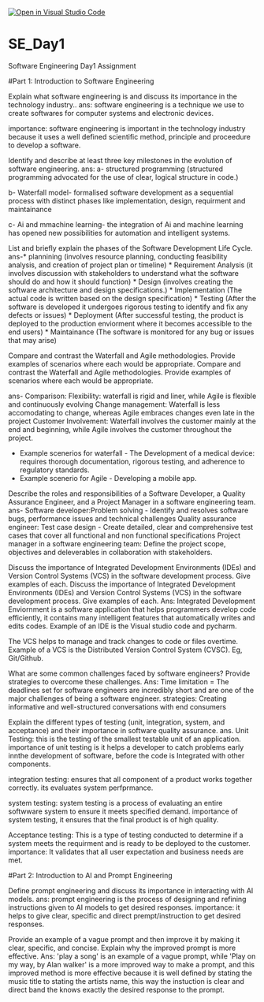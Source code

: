 [![Open in Visual Studio Code](https://classroom.github.com/assets/open-in-vscode-2e0aaae1b6195c2367325f4f02e2d04e9abb55f0b24a779b69b11b9e10269abc.svg)](https://classroom.github.com/online_ide?assignment_repo_id=15533455&assignment_repo_type=AssignmentRepo)
# SE_Day1
Software Engineering Day1 Assignment

#Part 1: Introduction to Software Engineering

Explain what software engineering is and discuss its importance in the technology industry..
ans: software engineering  is a technique we use to create softwares for computer systems and electronic devices.

importance: software engineering is important in the technology industry because it uses a well defined scientific
method, principle and proceedure to develop a software.

Identify and describe at least three key milestones in the evolution of software engineering.
ans: a- structured programming (structured programming advocated for the use of clear, logical structure in code.)
 
 b- Waterfall model- formalised software development as a sequential process with distinct phases like 
 implementation, design, requirment and maintainance

 c- Ai and mmachine learning- the integration of Ai and machine learning has opened new possibilities for automation and
  intelligent systems.


List and briefly explain the phases of the Software Development Life Cycle.
ans-* plannining (involves resource planning, conducting feasibility analysis, and creation of project plan or timeline)
    * Requirement Analysis (it involves discussion with stakeholders to understand what the software should do and how it should function)
    * Design (involves creating the software architecture and design specifications.)
    * Implementation (The actual code is written based on the design specification)
    * Testing (After the software is developed it undergoes rigorous testing to identify and fix any defects or issues)
    * Deployment (After successful testing, the product is deployed to the production enviorment where it becomes accessible to the end users)
    * Maintainance (The software is monitored for any bug or issues that may arise)


Compare and contrast the Waterfall and Agile methodologies. Provide examples of scenarios where each would be appropriate.
Compare and contrast the Waterfall and Agile methodologies. Provide examples of scenarios where each would be appropriate.

ans- Comparison: 
Flexibility: waterfall is rigid and liner, while Agile is flexible and continuously evolving
Change management: Waterfall is less accomodating to change, whereas Agile embraces changes even late in the project
Customer Involvement: Waterfall involves the customer mainly at the end and beginning, while Agile involves the customer throughout the project.
* Example scenerios for waterfall - The Development of a medical device: requires thorough documentation, rigorous testing, and adherence to
regulatory standards.
* Example scenerio for Agile - Developing a mobile app.


Describe the roles and responsibilities of a Software Developer, a Quality Assurance Engineer, and a Project Manager in a software engineering team.
ans-
Software developer:Problem solving - Identify and resolves software bugs, performance issues and technical challenges 
Quality assurance engineer: Test case design - Create detailed, clear and comprehensive test cases that cover all functional and non functional specifications
Project manager in a software engineering team: Define the project scope, objectives and deleverables in collaboration with stakeholders.


Discuss the importance of Integrated Development Environments (IDEs) and Version Control Systems (VCS) in the software development process. Give examples of each.
Discuss the importance of Integrated Development Environments (IDEs) and Version Control Systems (VCS) in the software development process. Give examples of each.
Ans: Integrated Development Enviornment is a software application that helps programmers develop code efficiently, it contains many intelligent features that 
automatically writes and edits codes.
Example of an IDE is the Visual studio code and pycharm.

The VCS helps to manage and track changes to code or files overtime.
Example of a VCS is the Distributed Version Control System (CVSC). Eg, Git/Github.

What are some common challenges faced by software engineers? Provide strategies to overcome these challenges.
Ans: Time limitation = The deadlines set for software engineers are incredibly short and are one of the major challenges of being a software engineer. 
strategies: Creating informative and well-structured conversations with end consumers


Explain the different types of testing (unit, integration, system, and acceptance) and their importance in software quality assurance.
ans. Unit Testing:
this is the testing of the smallest testable unit of an application.
importance of unit testing is it helps a developer to catch problems early innthe development of software, before the code is Integrated with other components.

integration testing:
ensures that all component of a product works together correctly.
its evaluates system perfprmance.

system testing:
system testing is a process of evaluating an entire softwware system to ensure it meets specified demand.
importance of system testing, it ensures that the final product is of high quality.

Acceptance testing:
This is a type of testing conducted to determine if a system meets the requirment and is ready to be deployed to the customer.
importance: It validates that all user expectation and business needs are met.

#Part 2: Introduction to AI and Prompt Engineering


Define prompt engineering and discuss its importance in interacting with AI models.
ans: prompt engineering is the process of designing and refining instructions given to AI models to get desired responses.
importance: it helps to give clear, specific and direct prempt/instruction to get desired responses.

Provide an example of a vague prompt and then improve it by making it clear, specific, and concise. Explain why the improved prompt is more effective.
Ans: 'play a song' is an example of a vague prompt, while 'Play on my way, by Alan walker' is a more improved way to make a prompt, and this improved method is 
more effective because it is well defined by stating the music title to stating the artists name, this way the instuction is clear and direct band the knows
exactly the desired response to the prompt.
